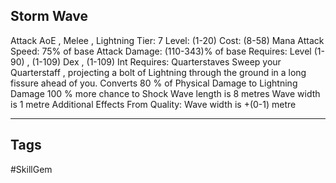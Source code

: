 ## Storm Wave
Attack
AoE , Melee , Lightning
Tier: 7
Level: (1-20)
Cost: (8-58) Mana
Attack Speed: 75% of base
Attack Damage: (110-343)% of base
Requires: Level (1-90) , (1-109) Dex , (1-109) Int
Requires: Quarterstaves
Sweep your Quarterstaff , projecting a bolt of Lightning through the ground in a long fissure ahead of you.
Converts 80 % of Physical Damage to Lightning Damage
100 % more chance to Shock
Wave length is 8 metres
Wave width is 1 metre
Additional Effects From Quality:
Wave width is +(0-1) metre

---
## Tags
#SkillGem
